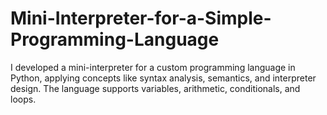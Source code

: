 # Mini-Interpreter-for-a-Simple-Programming-Language
I developed a mini-interpreter for a custom programming language in Python, applying concepts like syntax analysis, semantics, and interpreter design. The language supports variables, arithmetic, conditionals, and loops.
